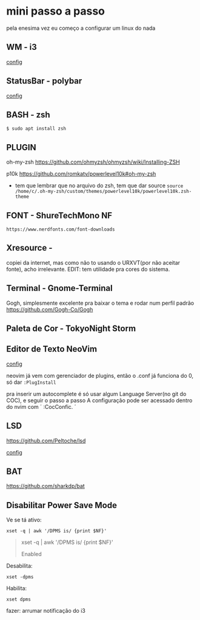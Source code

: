 # mini passo a passo

pela enesima vez eu começo a configurar um linux do nada

## WM - i3

[config](https://github.com/3rdglaz/dotfiles/blob/master/.config/i3/config)
  
## StatusBar - polybar

[config](https://github.com/3rdglaz/dotfiles/blob/master/.config/polybar/config)

## BASH - zsh

	$ sudo apt install zsh

## PLUGIN

oh-my-zsh
https://github.com/ohmyzsh/ohmyzsh/wiki/Installing-ZSH

p10k
https://github.com/romkatv/powerlevel10k#oh-my-zsh

- tem que lembrar que no arquivo do zsh, tem que dar source
	`source /home/c/.oh-my-zsh/custom/themes/powerlevel10k/powerlevel10k.zsh-theme`

## FONT - ShureTechMono NF
	https://www.nerdfonts.com/font-downloads

## Xresource - 

copiei da internet, mas como não to usando o URXVT(por não aceitar fonte), acho irrelevante. EDIT: tem utilidade pra cores do sistema.

## Terminal - Gnome-Terminal

Gogh, simplesmente excelente pra baixar o tema e rodar num perfil padrão
https://github.com/Gogh-Co/Gogh

## Paleta de Cor - TokyoNight Storm

## Editor de Texto NeoVim

[config](https://github.com/3rdglaz/dotfiles/blob/master/.config/nvim/init.vim)

neovim já vem com gerenciador de plugins, então o .conf já funciona do 0, só dar
`
  :PlugInstall
`

pra inserir um autocomplete é só usar algum Language Server(no git do COC), e seguir o passo a passo
A configuração pode ser acessado dentro do nvim com 
´
:CocConfic.
´

## LSD

https://github.com/Peltoche/lsd

[config](https://github.com/3rdglaz/dotfiles/blob/master/.config/lsd/config.yaml)

## BAT

https://github.com/sharkdp/bat

## Disabilitar Power Save Mode

Ve se tá ativo:

```
xset -q | awk '/DPMS is/ {print $NF}'
```


> xset -q | awk '/DPMS is/ {print $NF}'
> 
> Enabled

Desabilita:

```
xset -dpms
```

Habilita:

```
xset dpms
```


fazer:
arrumar notificação do i3
